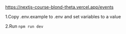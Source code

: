 https://nextjs-course-blond-theta.vercel.app/events

1.Copy .env.example to .env and set variables to a value

2.Run `npm run dev`
